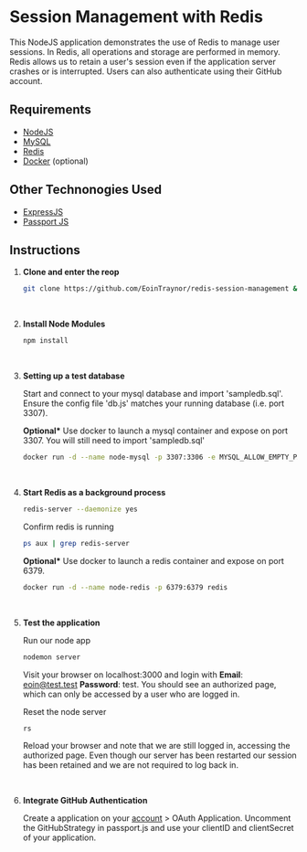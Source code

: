 # Session Management with Redis
This NodeJS application demonstrates the use of Redis to manage user sessions.
In Redis, all operations and storage are performed in memory.
Redis allows us to retain a user's session even if the application server crashes or is interrupted. 
Users can also authenticate using their GitHub account.

## Requirements
* [NodeJS](https://nodejs.org)
* [MySQL](https://www.mysql.com/)
* [Redis](https://redis.io/)
* [Docker](https://www.docker.com/) (optional)

## Other Technonogies Used
* [ExpressJS](https://expressjs.com/)
* [Passport JS](http://passportjs.org/)

## Instructions
 1. **Clone and enter the reop**

    ```bash
    git clone https://github.com/EoinTraynor/redis-session-management && cd redis-session-management
    ``` 

    <br>
 2. **Install Node Modules**

    ```bash
    npm install
    ```

    <br>
 3. **Setting up a test database**

    Start and connect to your mysql database and import 'sampledb.sql'. Ensure the config file 'db.js' matches your running database (i.e. port 3307).
    
    __Optional*__  Use docker to launch a mysql container and expose on port 3307. You will still need to import 'sampledb.sql'
    ```bash
    docker run -d --name node-mysql -p 3307:3306 -e MYSQL_ALLOW_EMPTY_PASSWORD=yes -e MYSQL_DATABASE=test mysql
    ```
    
    <br>
 4. **Start Redis as a background process**

    ```bash
    redis-server --daemonize yes
    ```
    Confirm redis is running
    ```bash
    ps aux | grep redis-server
    ```

    __Optional*__  Use docker to launch a redis container and expose on port 6379.
    ```bash
    docker run -d --name node-redis -p 6379:6379 redis
    ```

    <br>
 5. **Test the application**

    Run our node app
    ```bash
    nodemon server
    ```
    
    Visit your browser on localhost:3000 and login with __Email__: eoin@test.test __Password__: test.
    You should see an authorized page, which can only be accessed by a user who are logged in.

    Reset the node server
    ```bash
    rs
    ```

    Reload your browser and note that we are still logged in, accessing the authorized page.
    Even though our server has been restarted our session has been retained and we are not required to log back in.  

    <br>
 6. **Integrate GitHub Authentication**
    
    Create a application on your [account](https://github.com/settings/developers) > OAuth Application.
    Uncomment the GitHubStrategy in passport.js and use your clientID and clientSecret of your application.    